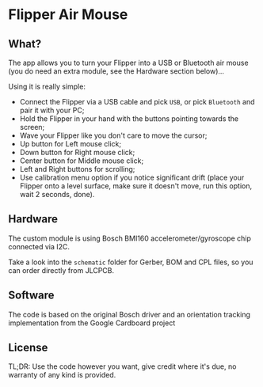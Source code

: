 # Flipper Air Mouse

## What?

The app allows you to turn your Flipper into a USB or Bluetooth air mouse (you do need an extra module, see the Hardware section below)...

Using it is really simple:
 * Connect the Flipper via a USB cable and pick `USB`, or pick `Bluetooth` and pair it with your PC;
 * Hold the Flipper in your hand with the buttons pointing towards the screen;
 * Wave your Flipper like you don't care to move the cursor;
 * Up button for Left mouse click;
 * Down button for Right mouse click;
 * Center button for Middle mouse click;
 * Left and Right buttons for scrolling;
 * Use calibration menu option if you notice significant drift (place your Flipper onto a level surface, make sure it doesn't move, run this option, wait 2 seconds, done).

## Hardware

The custom module is using Bosch BMI160 accelerometer/gyroscope chip connected via I2C.

Take a look into the `schematic` folder for Gerber, BOM and CPL files, so you can order directly from JLCPCB.

## Software

The code is based on the original Bosch driver and an orientation tracking implementation from the Google Cardboard project

## License

TL;DR: Use the code however you want, give credit where it's due, no warranty of any kind is provided.
